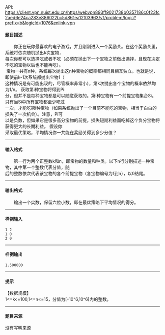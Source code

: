 API: https://client.vpn.nuist.edu.cn/https/webvpn893ff9021738b0357186c0f23fc2aed6e24ca283e886022bc5d861ea12f03963/v1/problem/logic?prefix=b&logicId=1076&enlink-vpn

#### 题目描述

　　你正在玩你最喜欢的电子游戏，并且刚刚进入一个奖励关。在这个奖励关里，系统将依次随机抛出k次宝物，  
每次你都可以选择吃或者不吃（必须在抛出下一个宝物之前做出选择，且现在决定不吃的宝物以后也不能再吃）。  
 宝物一共有n种，系统每次抛出这n种宝物的概率都相同且相互独立。也就是说，即使前k-1次系统都抛出宝物1（  
这种情况是有可能出现的，尽管概率非常小），第k次抛出各个宝物的概率依然均为1/n。 获取第i种宝物将得到Pi  
分，但并不是每种宝物都是可以随意获取的。第i种宝物有一个前提宝物集合Si。只有当Si中所有宝物都至少吃过  
一次，才能吃第i种宝物（如果系统抛出了一个目前不能吃的宝物，相当于白白的损失了一次机会）。注意，Pi可  
以是负数，但如果它是很多高分宝物的前提，损失短期利益而吃掉这个负分宝物将获得更大的长期利益。 假设你  
采取最优策略，平均情况你一共能在奖励关得到多少分值？

---

#### 输入格式

　　第一行为两个正整数k和n，即宝物的数量和种类。以下n行分别描述一种宝物，其中第一个整数代表分值，随  
后的整数依次代表该宝物的各个前提宝物（各宝物编号为1到n），以0结尾。

---

#### 输出格式

　　输出一个实数，保留六位小数，即在最优策略下平均情况的得分。

---

#### 样例输入
```
1 2
1 0
2 0
```

---

#### 样例输出
```
1.500000
```

---

#### 提示

【数据规模】  
1<=k<=100,1<=n<=15，分值为\[-10^6,10^6\]内的整数。  

---

#### 题目来源

没有写明来源